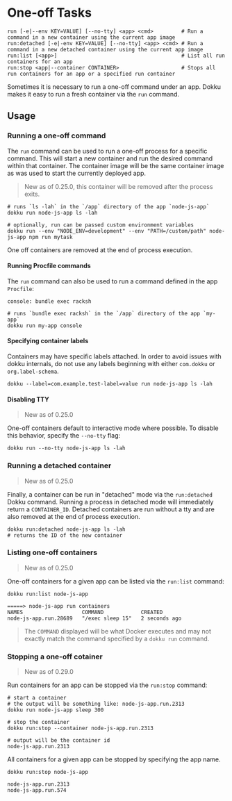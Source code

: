 # One-off Tasks

```
run [-e|--env KEY=VALUE] [--no-tty] <app> <cmd>         # Run a command in a new container using the current app image
run:detached [-e|-env KEY=VALUE] [--no-tty] <app> <cmd> # Run a command in a new detached container using the current app image
run:list [<app>]                                        # List all run containers for an app
run:stop <app|--container CONTAINER>                    # Stops all run containers for an app or a specified run container
```

Sometimes it is necessary to run a one-off command under an app. Dokku makes it easy to run a fresh container via the `run` command.

## Usage

### Running a one-off command

The `run` command can be used to run a one-off process for a specific command. This will start a new container and run the desired command within that container.  The container image will be the same container image as was used to start the currently deployed app.

> New as of 0.25.0, this container will be removed after the process exits.

```shell
# runs `ls -lah` in the `/app` directory of the app `node-js-app`
dokku run node-js-app ls -lah

# optionally, run can be passed custom environment variables
dokku run --env "NODE_ENV=development" --env "PATH=/custom/path" node-js-app npm run mytask
```

One off containers are removed at the end of process execution.

#### Running Procfile commands

The `run` command can also be used to run a command defined in the app `Procfile`:

```
console: bundle exec racksh
```

```shell
# runs `bundle exec racksh` in the `/app` directory of the app `my-app`
dokku run my-app console
```

#### Specifying container labels

Containers may have specific labels attached. In order to avoid issues with dokku internals, do not use any labels beginning with either `com.dokku` or `org.label-schema`.

```shell
dokku --label=com.example.test-label=value run node-js-app ls -lah
```

#### Disabling TTY

> New as of 0.25.0

One-off containers default to interactive mode where possible. To disable this behavior, specify the `--no-tty` flag:

```shell
dokku run --no-tty node-js-app ls -lah
```

### Running a detached container

> New as of 0.25.0

Finally, a container can be run in "detached" mode via the `run:detached` Dokku command. Running a process in detached mode will immediately return a `CONTAINER_ID`. Detached containers are run without a tty and are also removed at the end of process execution.

```shell
dokku run:detached node-js-app ls -lah
# returns the ID of the new container
```

### Listing one-off containers

> New as of 0.25.0

One-off containers for a given app can be listed via the `run:list` command:

```shell
dokku run:list node-js-app
```

```
=====> node-js-app run containers
NAMES                   COMMAND            CREATED
node-js-app.run.28689   "/exec sleep 15"   2 seconds ago
```

> The `COMMAND` displayed will be what Docker executes and may not exactly match the command specified by a `dokku run` command.

### Stopping a one-off cotainer

> New as of 0.29.0

Run containers for an app can be stopped via the `run:stop` command:

```shell
# start a container
# the output will be something like: node-js-app.run.2313
dokku run node-js-app sleep 300

# stop the container
dokku run:stop --container node-js-app.run.2313
````

```
# output will be the container id
node-js-app.run.2313
```

All containers for a given app can be stopped by specifying the app name.

```shell
dokku run:stop node-js-app
```

```
node-js-app.run.2313
node-js-app.run.574
```
